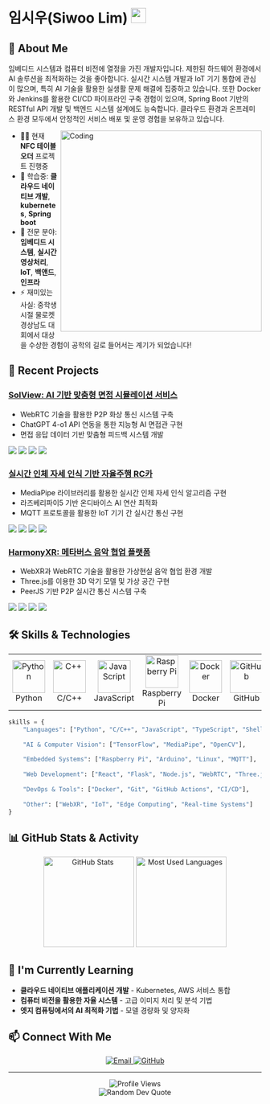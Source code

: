# 임시우(Siwoo Lim) <img src="https://media.giphy.com/media/hvRJCLFzcasrR4ia7z/giphy.gif" width="30px"/>

## 💫 About Me

임베디드 시스템과 컴퓨터 비전에 열정을 가진 개발자입니다. 제한된 하드웨어 환경에서 AI 솔루션을 최적화하는 것을 좋아합니다. 실시간 시스템 개발과 IoT 기기 통합에 관심이 많으며, 특히 AI 기술을 활용한 실생활 문제 해결에 집중하고 있습니다.
또한 Docker와 Jenkins를 활용한 CI/CD 파이프라인 구축 경험이 있으며, Spring Boot 기반의 RESTful API 개발 및 백엔드 시스템 설계에도 능숙합니다. 클라우드 환경과 온프레미스 환경 모두에서 안정적인 서비스 배포 및 운영 경험을 보유하고 있습니다.

<img align="right" alt="Coding" width="400" src="https://media.giphy.com/media/v1.Y2lkPTc5MGI3NjExNmVhaGlrc2lrYXprM3N1ZnJxZ2R0ZzEyaXJ4bzlkazYzeWY5aHNpaCZlcD12MV9pbnRlcm5hbF9naWZfYnlfaWQmY3Q9Zw/qgQUggAC3Pfv687qPC/giphy.gif">

- 👨‍💻 현재 **NFC 테이블 오더** 프로젝트 진행중
- 🌱 학습중: **클라우드 네이티브 개발**, **kubernetes**, **Spring boot**
- 💬 전문 분야: **임베디드 시스템**, **실시간 영상처리**, **IoT**, **백앤드**, **인프라**
- ⚡ 재미있는 사실: 중학생 시절 물로켓 경상남도 대회에서 대상을 수상한 경험이 공학의 길로 들어서는 계기가 되었습니다!

## 🚀 Recent Projects

### [SolView: AI 기반 맞춤형 면접 시뮬레이션 서비스](https://github.com/sol-view/solview)
- WebRTC 기술을 활용한 P2P 화상 통신 시스템 구축
- ChatGPT 4-o1 API 연동을 통한 지능형 AI 면접관 구현
- 면접 응답 데이터 기반 맞춤형 피드백 시스템 개발
<p><img src="https://img.shields.io/badge/React-61DAFB?style=flat-square&logo=react&logoColor=black"/> <img src="https://img.shields.io/badge/Spring Boot-6DB33F?style=flat-square&logo=springboot&logoColor=white"/> <img src="https://img.shields.io/badge/WebRTC-333333?style=flat-square&logo=webrtc&logoColor=white"/> <img src="https://img.shields.io/badge/OpenAI-412991?style=flat-square&logo=openai&logoColor=white"/></p>

### [실시간 인체 자세 인식 기반 자율주행 RC카](https://github.com/lim-siwoo/RcAct_RcCar)
- MediaPipe 라이브러리를 활용한 실시간 인체 자세 인식 알고리즘 구현
- 라즈베리파이5 기반 온디바이스 AI 연산 최적화
- MQTT 프로토콜을 활용한 IoT 기기 간 실시간 통신 구현
<p><img src="https://img.shields.io/badge/Python-3776AB?style=flat-square&logo=python&logoColor=white"/> <img src="https://img.shields.io/badge/Raspberry Pi-A22846?style=flat-square&logo=raspberrypi&logoColor=white"/> <img src="https://img.shields.io/badge/OpenCV-5C3EE8?style=flat-square&logo=opencv&logoColor=white"/> <img src="https://img.shields.io/badge/MQTT-660066?style=flat-square&logo=mqtt&logoColor=white"/></p>

### [HarmonyXR: 메타버스 음악 협업 플랫폼](https://github.com/harmonyxr/harmonyxr)
- WebXR과 WebRTC 기술을 활용한 가상현실 음악 협업 환경 개발
- Three.js를 이용한 3D 악기 모델 및 가상 공간 구현
- PeerJS 기반 P2P 실시간 통신 시스템 구축
<p><img src="https://img.shields.io/badge/JavaScript-F7DF1E?style=flat-square&logo=javascript&logoColor=black"/> <img src="https://img.shields.io/badge/Three.js-000000?style=flat-square&logo=threedotjs&logoColor=white"/> <img src="https://img.shields.io/badge/WebXR-000000?style=flat-square&logo=webxr&logoColor=white"/> <img src="https://img.shields.io/badge/WebRTC-333333?style=flat-square&logo=webrtc&logoColor=white"/></p>

## 🛠️ Skills & Technologies

<table>
  <tr>
    <td align="center" width="96">
      <img src="https://techstack-generator.vercel.app/python-icon.svg" alt="Python" width="65" height="65" />
      <br>Python
    </td>
    <td align="center" width="96">
      <img src="https://techstack-generator.vercel.app/cpp-icon.svg" alt="C++" width="65" height="65" />
      <br>C/C++
    </td>
    <td align="center" width="96">
      <img src="https://techstack-generator.vercel.app/js-icon.svg" alt="JavaScript" width="65" height="65" />
      <br>JavaScript
    </td>
    <td align="center" width="96">
      <img src="https://techstack-generator.vercel.app/raspberrypi-icon.svg" alt="Raspberry Pi" width="65" height="65" />
      <br>Raspberry Pi
    </td>
    <td align="center" width="96">
      <img src="https://techstack-generator.vercel.app/docker-icon.svg" alt="Docker" width="65" height="65" />
      <br>Docker
    </td>
    <td align="center" width="96">
      <img src="https://techstack-generator.vercel.app/github-icon.svg" alt="GitHub" width="65" height="65" />
      <br>GitHub
    </td>
  </tr>
</table>

```python
skills = {
    "Languages": ["Python", "C/C++", "JavaScript", "TypeScript", "Shell Script"],
    
    "AI & Computer Vision": ["TensorFlow", "MediaPipe", "OpenCV"],
    
    "Embedded Systems": ["Raspberry Pi", "Arduino", "Linux", "MQTT"],
    
    "Web Development": ["React", "Flask", "Node.js", "WebRTC", "Three.js"],
    
    "DevOps & Tools": ["Docker", "Git", "GitHub Actions", "CI/CD"],
    
    "Other": ["WebXR", "IoT", "Edge Computing", "Real-time Systems"]
}
```

## 📊 GitHub Stats & Activity

<div align="center">
  <img src="https://github-readme-stats.vercel.app/api?username=lim-siwoo&show_icons=true&theme=tokyonight" height="180" alt="GitHub Stats"/>
  <img src="https://github-readme-stats.vercel.app/api/top-langs/?username=lim-siwoo&layout=compact&theme=tokyonight" height="180" alt="Most Used Languages"/>
</div>

## 🔭 I'm Currently Learning

- **클라우드 네이티브 애플리케이션 개발** - Kubernetes, AWS 서비스 통합
- **컴퓨터 비전을 활용한 자율 시스템** - 고급 이미지 처리 및 분석 기법
- **엣지 컴퓨팅에서의 AI 최적화 기법** - 모델 경량화 및 양자화

## 📫 Connect With Me

<div align="center">
  <a href="mailto:siwoo5530@gmail.com">
    <img src="https://img.shields.io/badge/Email-D14836?style=for-the-badge&logo=gmail&logoColor=white" alt="Email"/>
  </a>
  <a href="https://github.com/lim-siwoo">
    <img src="https://img.shields.io/badge/GitHub-100000?style=for-the-badge&logo=github&logoColor=white" alt="GitHub"/>
  </a>
</div>

---

<div align="center">
  <img src="https://komarev.com/ghpvc/?username=lim-siwoo&color=blueviolet&style=for-the-badge" alt="Profile Views"/>
  
  <br/>
  
  <img src="https://quotes-github-readme.vercel.app/api?type=horizontal&theme=tokyonight" alt="Random Dev Quote"/>
</div>
